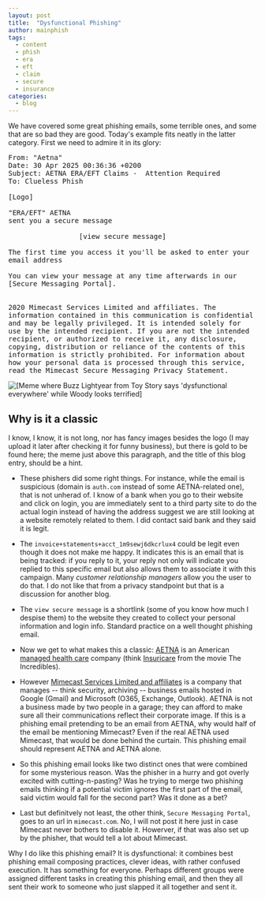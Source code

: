 ```yaml
---
layout: post
title:  "Dysfunctional Phishing"
author: mainphish
tags:
  - content
  - phish
  - era
  - eft
  - claim
  - secure
  - insurance
categories: 
  - blog
---
```


We have covered some great phishing emails,
some terrible ones, and some that are so bad they are good. 
Today's example fits neatly in the latter category. First we need to 
admire it in its glory:

<pre style="white-space: pre-wrap; font-family: monospace;">
From: "Aetna"<invoice+statements+acct_1m9sewj6dkcrlux4@auth.com>
Date: 30 Apr 2025 00:36:36 +0200
Subject: AETNA ERA/EFT Claims -  Attention Required
To: Clueless Phish <cluelessphish@phishphillet.com>

[Logo]

"ERA/EFT" AETNA
sent you a secure message

                 [view secure message]

The first time you access it you'll be asked to enter your email address

You can view your message at any time afterwards in our [Secure Messaging Portal].
	
 
2020 Mimecast Services Limited and affiliates. The information contained in this communication is confidential and may be legally privileged. It is intended solely for use by the intended recipient. If you are not the intended recipient, or authorized to receive it, any disclosure, copying, distribution or reliance of the contents of this information is strictly prohibited. For information about how your personal data is processed through this service, read the Mimecast Secure Messaging Privacy Statement.
</pre>

<img src="/images/2025/Dysfunctional.jpg"
class="align-center" alt="[Meme where Buzz Lightyear from Toy Story says 
'dysfunctional everywhere' while Woody looks terrified]">

## Why is it a classic
I know, I know, it is not long, nor has fancy images besides the logo (I may
upload it later after checking it for funny business), but there is gold to be
found here; the meme just above this paragraph, and the title of this blog 
entry,
should be a hint.

- These phishers did some right things. For instance, while the email is
suspicious (domain is `auth.com` instead of some AETNA-related one), that
is not unherad of.
I know of a bank when you go to their website and click on login, you are 
immediately sent to a third party site to do the actual login instead of 
having the address suggest we are still looking at a website remotely related
to them. I did contact said bank and they said it is legit.

- The `invoice+statements+acct_1m9sewj6dkcrlux4` could be legit even though
it does not make me happy. It indicates this is an email that is being tracked:
if you reply to it, your reply not only will indicate you replied to this 
specific email but also allows them to associate it with this campaign.
Many *customer relationship managers* allow you the user to do that.
I do not like that from a privacy standpoint but that is a discussion for
another blog.

- The `view secure message` is a shortlink (some of you know how much I despise
them) to the website they created to collect your personal information and
login info. Standard practice on a well thought phishing email.

- Now we get to what makes this a classic: [AETNA](https://www.aetna.com/) is an American [managed health care](https://en.wikipedia.org/wiki/Managed_care) company (think [Insuricare](https://the-incredibles.fandom.com/wiki/Insuricare) from the movie The Incredibles).

- However [Mimecast Services Limited and affiliates](https://www.mimecast.com/company/) 
is a company that manages -- think security, archiving -- business emails 
hosted in Google (Gmail) and Microsoft (O365, Exchange, Outlook).
AETNA is not a business made by two people in a garage; they can afford
to make sure all their communications reflect their corporate image.
If this is a phishing email pretending to be an email from AETNA, why would
half of the email be mentioning Mimecast? Even if the real AETNA used Mimecast,
that would be done behind the curtain. This phishing email should represent
AETNA and AETNA alone.

- So this phishing email looks like two distinct ones that were combined for
some mysterious reason. Was the phisher in a hurry and got overly excited
with cutting-n-pasting? Was he trying to merge two phishing emails thinking
if a potential victim ignores the first part of the email, said victim would
fall for the second part? Was it done as a bet?

- Last but definitvely not least, the other think, `Secure Messaging Portal`, 
goes to an url in `mimecast.com`. No, I will not post it here just in case
Mimecast never bothers to disable it.
Howerver, if that was also set up by the phisher, that would tell a lot about 
Mimecast.

Why I do like this phishing email? It is dysfunctional: it combines best
phishing email composing practices, clever ideas, with rather confused
execution. It has something for everyone. Perhaps different groups were 
assigned different tasks in creating this phishing email, and then they
all sent their work to someone who just slapped it all together and sent it.

